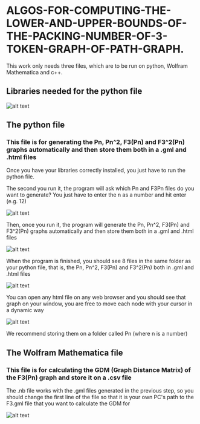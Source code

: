 # ALGOS-FOR-COMPUTING-THE-LOWER-AND-UPPER-BOUNDS-OF-THE-PACKING-NUMBER-OF-3-TOKEN-GRAPH-OF-PATH-GRAPH.

This work only needs three files, which are to be run on python, Wolfram Mathematica and c++.

## Libraries needed for the python file

![alt text](https://github.com/TheAlexz/ALGOS-FOR-COMPUTING-THE-LOWER-AND-UPPER-BOUNDS-OF-THE-PACKING-NUMBER-OF-3-TOKEN-GRAPH-OF-PATH-GRAPH./blob/main/Images/Libraries%20needed%20for%20the%20python%20file.png)

## The python file
### This file is for generating the Pn, Pn^2, F3(Pn) and F3^2(Pn) graphs automatically and then store them both in a .gml and .html files

Once you have your libraries correctly installed, you just have to run the python file.

The second you run it, the program will ask which Pn and F3Pn files do you want to generate? You just have to enter the n as a number and hit enter (e.g. 12) 

![alt text](https://github.com/TheAlexz/ALGOS-FOR-COMPUTING-THE-LOWER-AND-UPPER-BOUNDS-OF-THE-PACKING-NUMBER-OF-3-TOKEN-GRAPH-OF-PATH-GRAPH./blob/main/Images/Python_question.png)

Then, once you run it, the program will generate the Pn, Pn^2, F3(Pn) and F3^2(Pn) graphs automatically and then store them both in a .gml and .html files

![alt text](https://github.com/TheAlexz/ALGOS-FOR-COMPUTING-THE-LOWER-AND-UPPER-BOUNDS-OF-THE-PACKING-NUMBER-OF-3-TOKEN-GRAPH-OF-PATH-GRAPH./blob/main/Images/Python_results.png)

When the program is finished, you should see 8 files in the same folder as your python file, that is, the Pn, Pn^2, F3(Pn) and F3^2(Pn) both in .gml and .html files

![alt text](https://github.com/TheAlexz/ALGOS-FOR-COMPUTING-THE-LOWER-AND-UPPER-BOUNDS-OF-THE-PACKING-NUMBER-OF-3-TOKEN-GRAPH-OF-PATH-GRAPH./blob/main/Images/Python_results_2.png)

You can open any html file on any web browser and you should see that graph on your window, you are free to move each node with your cursor in a dynamic way

![alt text](https://github.com/TheAlexz/ALGOS-FOR-COMPUTING-THE-LOWER-AND-UPPER-BOUNDS-OF-THE-PACKING-NUMBER-OF-3-TOKEN-GRAPH-OF-PATH-GRAPH./blob/main/Images/P8_html.png)

We recommend storing them on a folder called Pn (where n is a number)

## The Wolfram Mathematica file
### This file is for calculating the GDM (Graph Distance Matrix) of the F3(Pn) graph and store it on a .csv file

The .nb file works with the .gml files generated in the previous step, so you should change the first line of the file so that it is your own PC's path to the F3.gml file that you want to calculate the GDM for

![alt text](https://github.com/TheAlexz/ALGOS-FOR-COMPUTING-THE-LOWER-AND-UPPER-BOUNDS-OF-THE-PACKING-NUMBER-OF-3-TOKEN-GRAPH-OF-PATH-GRAPH./blob/main/Images/First_line_of_mathematica_file.png)

